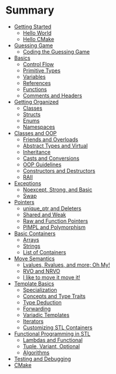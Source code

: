 # Summary

- [Getting Started](./intro/getting_started.md)
    - [Hello World](./intro/hello_world.md)
    - [Hello CMake](./intro/hello_cmake.md)
- [Guessing Game](./guessing_game/gg1.md)
    - [Coding the Guessing Game](./guessing_game/gg2.md)
- [Basics](./basics/basics.md)
    - [Control Flow](./basics/control_flow.md)
    - [Primitive Types](./basics/primitives.md)
    - [Variables](./basics/variables.md)
    - [References](./basics/references.md)
    - [Functions](./basics/functions.md)
    - [Comments and Headers](./basics/comments.md)
- [Getting Organized](./organization/org.md)
    - [Classes](./organization/classes.md)
    - [Structs](./organization/struct.md)
    - [Enums](./organization/enums.md)
    - [Namespaces](./organization/namespaces.md)
- [Classes and OOP](./oop/intro.md)
    - [Friends and Overloads](./oop/overloads.md)
    - [Abstract Types and Virtual](./oop/adt.md)
    - [Inheritance](./oop/inheritance.md)
    - [Casts and Conversions](./oop/casts.md)
    - [OOP Guidelines](./oop/guidelines.md)
    - [Constructors and Destructors](./oop/constructors.md)
    - [RAII](./oop/raii.md)
- [Exceptions](./exceptions/basics.md)
    - [Noexcept, Strong, and Basic](./exceptions/noexcept.md)
    - [Swap](./exceptions/swap.md)
- [Pointers](./pointers/intro.md)
    - [unique_ptr and Deleters](./pointers/unique.md)
    - [Shared and Weak](./pointers/shared.md)
    - [Raw and Function Pointers](./pointers/raw.md)
    - [PIMPL and Polymorphism](./pointers/pimpl.md)
- [Basic Containers](./basic_containers/intro.md)
    - [Arrays](./basic_containers/arrays.md)
    - [Strings](./basic_containers/strings.md)
    - [List of Containers](./basic_containers/vector.md)
- [Move Semantics](./move/intro.md)
    - [Lvalues, Rvalues, and more; Oh My!](./move/values.md)
    - [RVO and NRVO](./move/optimizations.md)
    - [I like to move it move it!](./move/like_move.md)
- [Template Basics](./templates/intro.md)
    - [Specialization](./templates/special.md)
    - [Concepts and Type Traits]()
    - [Type Deduction]()
    - [Forwarding]()
    - [Variadic Templates]()
    - [Iterators]()
    - [Customizing STL Containers]()
- [Functional Programming in STL]()
    - [Lambdas and Functional]()
    - [Tuple, Variant, Optional]()
    - [Algorithms]()
- [Testing and Debugging]()
- [CMake]()

